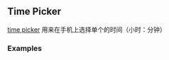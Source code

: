 ## Time Picker

[time picker](https://material.google.com/components/pickers.html#pickers-time-pickers) 用来在手机上选择单个的时间（小时：分钟）

### Examples
